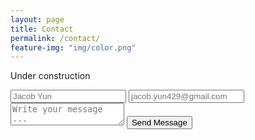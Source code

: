 ```yaml
---
layout: page
title: Contact
permalink: /contact/
feature-img: "img/color.png"
---
```

Under construction

<form action="https://getsimpleform.com/messages?form_api_token=d538b467a80798afbe25793acd0b5e80" method="post">
  <!-- the redirect_to is optional, the form will redirect to the referrer on submission -->
  <input type='hidden' name='redirect_to' value='http://www.jacobjyun.com/' />
  <input type='text' name='name' placeholder='Jacob Yun' />
  <input type='email' name='email' placeholder='jacob.yun429@gmail.com' />
  <textarea name='message' placeholder='Write your message ...'></textarea>
  <input type='submit' value='Send Message' />
</form>
